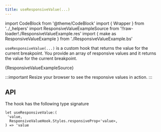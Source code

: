 ```yaml
---
title: useResponsiveValue(...)
---
```


import CodeBlock from '@theme/CodeBlock'
import { Wrapper } from '../_helpers'
import ResponsiveValueExampleSource from '!!raw-loader!./ResponsiveValueExample.res'
import { make as ResponsiveValueExample } from './ResponsiveValueExample.bs'

`useResponsiveValue(...)` is a custom hook that returns the value for the current breakpoint. You provide an array of responsive values
and it returns the value for the current breakpoint.

<CodeBlock className='language-rescript'> {ResponsiveValueExampleSource}</CodeBlock>

:::important
Resize your browser to see the responsive values in action.
:::

<Wrapper> <ResponsiveValueExample /> </Wrapper>

## API
The hook has the following type signature
```rescript
let useResponsiveValue:(
 'value,
  ResponsiveValueHook.Styles.responsiveProp<'value>,
) => 'value
```
